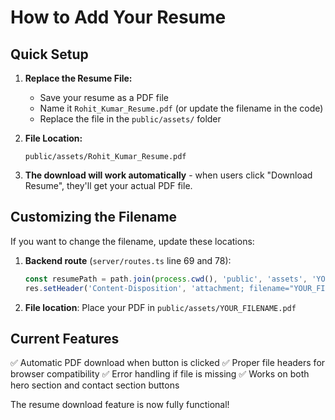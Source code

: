 # How to Add Your Resume

## Quick Setup

1. **Replace the Resume File:**
   - Save your resume as a PDF file
   - Name it `Rohit_Kumar_Resume.pdf` (or update the filename in the code)
   - Replace the file in the `public/assets/` folder

2. **File Location:**
   ```
   public/assets/Rohit_Kumar_Resume.pdf
   ```

3. **The download will work automatically** - when users click "Download Resume", they'll get your actual PDF file.

## Customizing the Filename

If you want to change the filename, update these locations:

1. **Backend route** (`server/routes.ts` line 69 and 78):
   ```javascript
   const resumePath = path.join(process.cwd(), 'public', 'assets', 'YOUR_FILENAME.pdf');
   res.setHeader('Content-Disposition', 'attachment; filename="YOUR_FILENAME.pdf"');
   ```

2. **File location**: Place your PDF in `public/assets/YOUR_FILENAME.pdf`

## Current Features

✅ Automatic PDF download when button is clicked
✅ Proper file headers for browser compatibility
✅ Error handling if file is missing
✅ Works on both hero section and contact section buttons

The resume download feature is now fully functional!